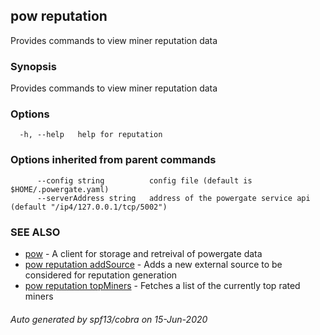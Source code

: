 ## pow reputation

Provides commands to view miner reputation data

### Synopsis

Provides commands to view miner reputation data

### Options

```
  -h, --help   help for reputation
```

### Options inherited from parent commands

```
      --config string          config file (default is $HOME/.powergate.yaml)
      --serverAddress string   address of the powergate service api (default "/ip4/127.0.0.1/tcp/5002")
```

### SEE ALSO

* [pow](pow.md)	 - A client for storage and retreival of powergate data
* [pow reputation addSource](pow_reputation_addSource.md)	 - Adds a new external source to be considered for reputation generation
* [pow reputation topMiners](pow_reputation_topMiners.md)	 - Fetches a list of the currently top rated miners

###### Auto generated by spf13/cobra on 15-Jun-2020

